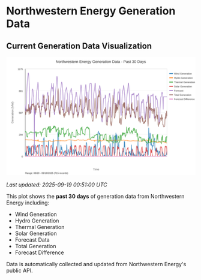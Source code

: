 # Northwestern Energy Generation Data

## Current Generation Data Visualization

![Northwestern Energy Generation Data](images/nwe_generation_plot.svg)

*Last updated: 2025-09-19 00:51:00 UTC*

This plot shows the **past 30 days** of generation data from Northwestern Energy including:
- Wind Generation
- Hydro Generation  
- Thermal Generation
- Solar Generation
- Forecast Data
- Total Generation
- Forecast Difference

Data is automatically collected and updated from Northwestern Energy's public API.

